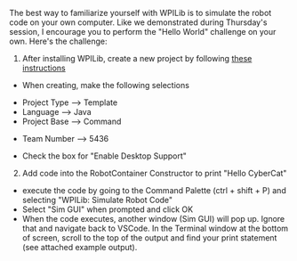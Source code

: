The best way to familiarize yourself with WPILib is to simulate the robot code on your own computer.  Like we demonstrated during Thursday's session, I encourage you to perform the "Hello World" challenge on your own.  Here's the challenge:

1) After installing WPILib, create a new project by following [these instructions](https://docs.wpilib.org/en/stable/docs/zero-to-robot/step-4/creating-test-drivetrain-program-cpp-java-python.html)

  * When creating, make the following selections
  - Project Type --> Template
  - Language --> Java
  - Project Base --> Command

  * Team Number --> 5436

  *  Check the box for "Enable Desktop Support"

2)  Add code into the RobotContainer Constructor to print "Hello CyberCat"
  * execute the code by going to the Command Palette (ctrl + shift + P) and selecting "WPILib: Simulate Robot Code"
  *  Select "Sim GUI" when prompted and click OK
  * When the code executes, another window (Sim GUI) will pop up.  Ignore that and navigate back to VSCode.  In the Terminal window at the bottom of screen, scroll to the top of the output and find your print statement (see attached example output).
